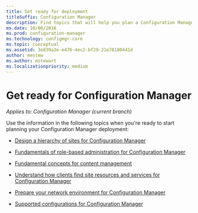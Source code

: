 ```yaml
---
title: Get ready for deployment
titleSuffix: Configuration Manager
description: Find topics that will help you plan a Configuration Manager deployment.
ms.date: 10/06/2016
ms.prod: configuration-manager
ms.technology: configmgr-core
ms.topic: conceptual
ms.assetid: 3e839a3e-e476-4ec2-bf29-21e78180441d
author: mestew
ms.author: mstewart
ms.localizationpriority: medium
---
```

# Get ready for Configuration Manager

*Applies to: Configuration Manager (current branch)*

Use the information in the following topics when you're ready to start planning your Configuration Manager deployment:  


-   [Design a hierarchy of sites for Configuration Manager](../../core/plan-design/hierarchy/design-a-hierarchy-of-sites.md)  

-   [Fundamentals of role-based administration for Configuration Manager](../../core/understand/fundamentals-of-role-based-administration.md)  

-   [Fundamental concepts for content management](../../core/plan-design/hierarchy/fundamental-concepts-for-content-management.md)  

-   [Understand how clients find site resources and services for Configuration Manager](../../core/plan-design/hierarchy/understand-how-clients-find-site-resources-and-services.md)  

-   [Prepare your network environment for Configuration Manager](network/configure-firewalls-ports-domains.md)  

-   [Supported configurations for Configuration Manager](../../core/plan-design/configs/supported-configurations.md)  
